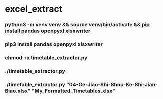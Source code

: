 # excel_extract

### python3 -m venv venv && source venv/bin/activate && pip install pandas openpyxl xlsxwriter

### pip3 install pandas openpyxl xlsxwriter

### chmod +x timetable_extractor.py

### ./timetable_extractor.py

### ./timetable_extractor.py "04-Ge-Jiao-Shi-Shou-Ke-Shi-Jian-Biao.xlsx" "My_Formatted_Timetables.xlsx"


